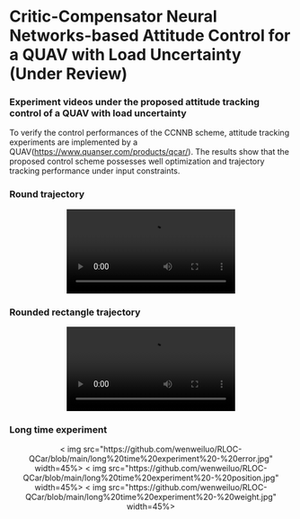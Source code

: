 # Critic-Compensator Neural Networks-based Attitude Control for a QUAV with Load Uncertainty (Under Review)
### Experiment videos under the proposed attitude tracking control of a QUAV with load uncertainty
To verify the control performances of the CCNNB scheme, attitude tracking experiments are implemented by a QUAV(https://www.quanser.com/products/qcar/). The results show that the proposed control scheme possesses well optimization and trajectory tracking performance under input constraints.

### Round trajectory
<div align=center>
<video src="https://private-user-images.githubusercontent.com/59788826/382994747-037814b3-51f6-4423-8aed-0cb77e36e03a.mp4"></video>
</div>

### Rounded rectangle trajectory
<div align=center>
<video src="https://private-user-images.githubusercontent.com/59788826/382994759-393862ee-d9b2-4675-93cf-35e69fc95cb2.mp4"></video>
</div>

### Long time experiment
<div align=center>
< img src="https://github.com/wenweiluo/RLOC-QCar/blob/main/long%20time%20experiment%20-%20error.jpg" width=45%>
< img src="https://github.com/wenweiluo/RLOC-QCar/blob/main/long%20time%20experiment%20-%20position.jpg" width=45%>
< img src="https://github.com/wenweiluo/RLOC-QCar/blob/main/long%20time%20experiment%20-%20weight.jpg" width=45%>  
</div>
